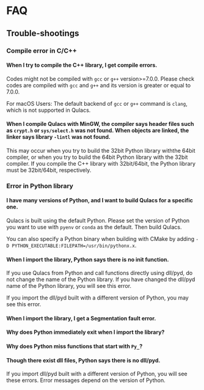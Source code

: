 # FAQ

## Trouble-shootings

### Compile error in C/C++

#### When I try to compile the C++ library, I get compile errors.

Codes might not be compiled with `gcc` or `g++` version>=7.0.0.
Please check codes are compiled with `gcc` and `g++` and its version is greater or equal to 7.0.0.

For macOS Users: The default backend of `gcc` or `g++` command is `clang`, which is not supported in Qulacs.

#### When I compile Qulacs with MinGW, the compiler says header files such as `crypt.h` or `sys/select.h` was not found. When objects are linked, the linker says library `-lintl` was not found.

This may occur when you try to build the 32bit Python library withthe 64bit compiler,
or when you try to build the 64bit Python library with the 32bit compiler.
If you compile the C++ library with 32bit/64bit, the Python library must be 32bit/64bit, respectively.

### Error in Python library

#### I have many versions of Python, and I want to build Qulacs for a specific one.

Qulacs is built using the default Python.
Please set the version of Python you want to use with `pyenv` or `conda` as the default.
Then build Qulacs.

You can also specify a Python binary when building with CMake by adding `-D PYTHON_EXECUTABLE:FILEPATH=/usr/bin/pythonx.x`.

#### When I import the library, Python says there is no init function.

If you use Qulacs from Python and call functions directly using dll/pyd,
do not change the name of the Python library. 
If you have changed the dll/pyd name of the Python library, you will see this error.

If you import the dll/pyd built with a different version of Python, you may see this error.

#### When I import the library, I get a Segmentation fault error.
#### Why does Python immediately exit when I import the library?
#### Why does Python miss functions that start with `Py_`?
#### Though there exist dll files, Python says there is no dll/pyd.

If you import dll/pyd built with a different version of Python, you will see these errors.
Error messages depend on the version of Python.
